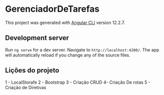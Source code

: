 # GerenciadorDeTarefas

This project was generated with [Angular CLI](https://github.com/angular/angular-cli) version 12.2.7.

## Development server

Run `ng serve` for a dev server. Navigate to `http://localhost:4200/`. The app will automatically reload if you change any of the source files.

## Lições do projeto 

1 - LocalStorafe
2 - Bootstrap
3 - Criação CRUD
4- Criação De rotas
5 - Criação de Diretivas

